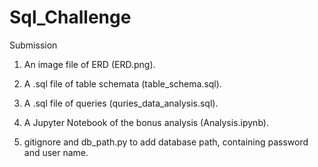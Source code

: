 # Sql_Challenge
Submission


1. An image file of  ERD (ERD.png).


2.  A .sql file of  table schemata (table_schema.sql).


3. A .sql file of  queries (quries_data_analysis.sql).


4. A Jupyter Notebook of the bonus analysis (Analysis.ipynb). 


5. gitignore and db_path.py to add database path, containing password and user name.

